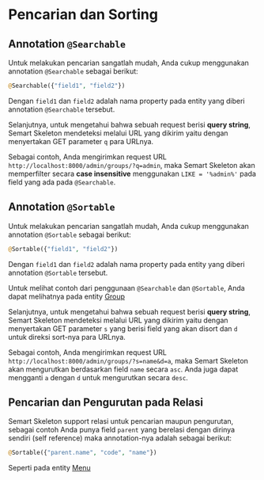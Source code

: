 # Pencarian dan Sorting

## Annotation `@Searchable`

Untuk melakukan pencarian sangatlah mudah, Anda cukup menggunakan annotation `@Searchable` sebagai berikut:

```php
@Searchable({"field1", "field2"})
```

Dengan `field1` dan `field2` adalah nama property pada entity yang diberi annotation `@Searchable` tersebut.


Selanjutnya, untuk mengetahui bahwa sebuah request berisi **query string**, Semart Skeleton mendeteksi melalui URL yang dikirim yaitu dengan menyertakan GET parameter `q` para URLnya.


Sebagai contoh, Anda mengirimkan request URL `http://localhost:8000/admin/groups/?q=admin`, maka Semart Skeleton akan memperfilter secara **case insensitive** menggunakan `LIKE = '%admin%'` pada field yang ada pada `@Searchable`. 

## Annotation `@Sortable`

Untuk melakukan pencarian sangatlah mudah, Anda cukup menggunakan annotation `@Sortable` sebagai berikut:

```php
@Sortable({"field1", "field2"})
```

Dengan `field1` dan `field2` adalah nama property pada entity yang diberi annotation `@Sortable` tersebut.

Untuk melihat contoh dari penggunaan `@Searchable` dan `@Sortable`, Anda dapat melihatnya pada entity [Group](../src/Entity/Group.php)


Selanjutnya, untuk mengetahui bahwa sebuah request berisi **query string**, Semart Skeleton mendeteksi melalui URL yang dikirim yaitu dengan menyertakan GET parameter `s` yang berisi field yang akan disort dan `d` untuk direksi sort-nya para URLnya.


Sebagai contoh, Anda mengirimkan request URL `http://localhost:8000/admin/groups/?s=name&d=a`, maka Semart Skeleton akan mengurutkan berdasarkan field `name` secara `asc`. Anda juga dapat mengganti `a` dengan `d` untuk mengurutkan secara `desc`.


## Pencarian dan Pengurutan pada Relasi

Semart Skeleton support relasi untuk pencarian maupun pengurutan, sebagai contoh Anda punya field `parent` yang berelasi dengan dirinya sendiri (self reference) maka annotation-nya adalah sebagai berikut:

```php
@Sortable({"parent.name", "code", "name"})
```

Seperti pada entity [Menu](../src/Entity/Menu.php)
